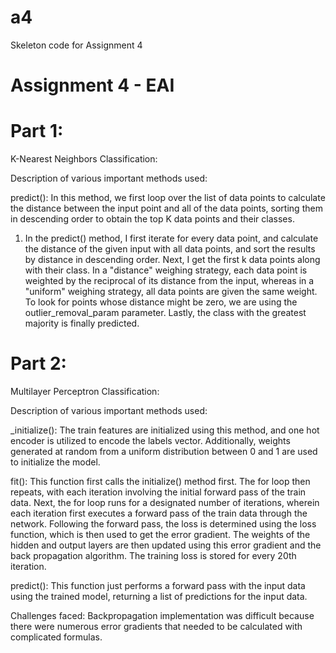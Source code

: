 # a4
Skeleton code for Assignment 4

# Assignment 4 - EAI

# Part 1:
K-Nearest Neighbors Classification:

Description of various important methods used:

predict():
In this method, we first loop over the list of data points to calculate the distance between the input point and all of the data points, sorting them in descending order to obtain the top K data points and their classes.

1. In the predict() method, I first iterate for every data point, and calculate the distance of the given input with all data points, and sort the results by distance in descending order. Next, I get the first k data points along with their class. In a "distance" weighing strategy, each data point is weighted by the reciprocal of its distance from the input, whereas in a "uniform" weighing strategy, all data points are given the same weight. To look for points whose distance might be zero, we are using the outlier_removal_param parameter. Lastly, the class with the greatest majority is finally predicted.


# Part 2:
Multilayer Perceptron Classification:

Description of various important methods used:

_initialize():
The train features are initialized using this method, and one hot encoder is utilized to encode the labels vector. Additionally, weights generated at random from a uniform distribution between 0 and 1 are used to initialize the model.

fit():
This function first calls the initialize() method first. The for loop then repeats, with each iteration involving the initial forward pass of the train data. Next, the for loop runs for a designated number of iterations, wherein each iteration first executes a forward pass of the train data through the network. Following the forward pass, the loss is determined using the loss function, which is then used to get the error gradient. The weights of the hidden and output layers are then updated using this error gradient and the back propagation algorithm. The training loss is stored for every 20th iteration.

predict():
This function just performs a forward pass with the input data using the trained model, returning a list of predictions for the input data.

Challenges faced:
Backpropagation implementation was difficult because there were numerous error gradients that needed to be calculated with complicated formulas.
